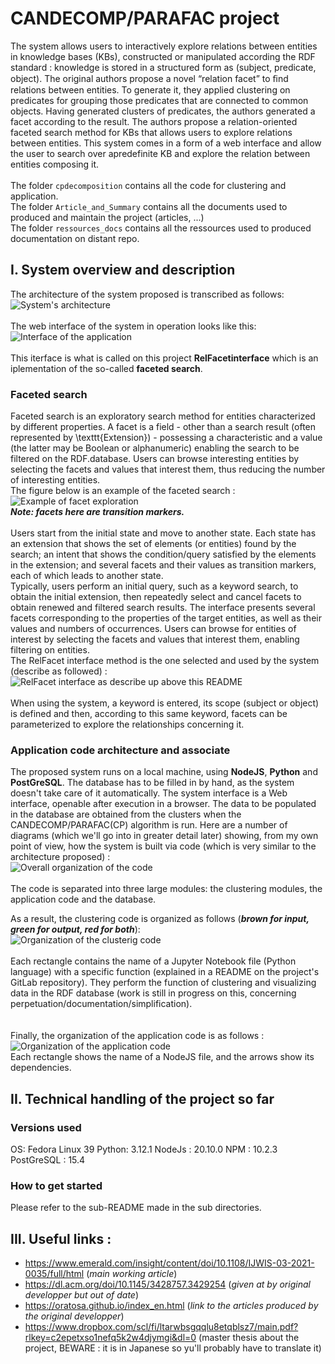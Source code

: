 # **CANDECOMP/PARAFAC project**

The system allows users to interactively explore relations between entities in knowledge bases (KBs), constructed or manipulated according the RDF standard : knowledge is stored in a structured form as (subject, predicate, object). The original authors propose a novel “relation facet” to ﬁnd relations between entities. To generate it, they applied clustering on predicates for grouping those predicates that are connected to common objects. Having generated clusters of predicates, the authors generated a facet according to the result. The authors propose a relation-oriented faceted search method for KBs that allows
users to explore relations between entities.
This system comes in a form of a web interface and allow the user to search over apredefinite KB and explore the relation between entities composing it.
\
\
The folder ```cpdecomposition``` contains all the code for clustering and application.
\
The folder ```Article_and_Summary``` contains all the documents used to produced and maintain the project (articles, ...)
\
The folder ```ressources_docs``` contains all the ressources used to produced documentation on distant repo.

## **I. System overview and description**

The architecture of the system proposed is transcribed as follows:
\
![System's architecture](/ressources_docs/overall_archi.png)
\
\
The web interface of the system in operation looks like this:
\
![Interface of the application](/ressources_docs/interface_system_facet.png)
\
\
This iterface is what is called on this project **RelFacetinterface** which is an iplementation of the so-called **faceted search**. 

### **Faceted search**

Faceted search is an exploratory search method for entities characterized by different properties. 
A facet is a field - other than a search result (often represented by \texttt{Extension}) - possessing a characteristic and a value (the latter may be Boolean or alphanumeric) enabling the search to be filtered on the RDF.database.
Users can browse interesting entities by selecting the facets and values that interest them, thus reducing the number of interesting entities.
\
The figure below is an example of the faceted search : \
![Example of facet exploration](/ressources_docs/example_facette.png)
\
***Note: facets here are transition markers.***
\
\
Users start from the initial state and move to another state. Each state has an extension that shows the set of elements (or entities) found by the search; an intent that shows the condition/query satisfied by the elements in the extension; and several facets and their values as transition markers, each of which leads to another state.
\
Typically, users perform an initial query, such as a keyword search, to obtain the initial extension, then repeatedly select and cancel facets to obtain renewed and filtered search results.
The interface presents several facets corresponding to the properties of the target entities, as well as their values and numbers of occurrences. Users can browse for entities of interest by selecting the facets and values that interest them, enabling filtering on entities.
\
The RelFacet interface method is the one selected and used by the system (describe as followed) : \
![RelFacet interface as describe up above this README](/ressources_docs/interface_system_facet.png)
\
\
When using the system, a keyword is entered, its scope (subject or object) is defined and then, according to this same keyword, facets can be parameterized to explore the relationships concerning it.

### **Application code architecture and associate**

The proposed system runs on a local machine, using **NodeJS**, **Python** and **PostGreSQL**.
The database has to be filled in by hand, as the system doesn't take care of it automatically. The system interface is a Web interface, openable after execution in a browser. The data to be populated in the database are obtained from the clusters when the CANDECOMP/PARAFAC(CP) algorithm is run.
Here are a number of diagrams (which we'll go into in greater detail later) showing, from my own point of view, how the system is built via code (which is very similar to the architecture proposed) :
\
![Overall organization of the code](/ressources_docs/overall_archi_code.png)
\
\
The code is separated into three large modules: the clustering modules, the application code and the database.

As a result, the clustering code is organized as follows (***brown for input, green for output, red for both***):
\
![Organization of the clusterig code](/ressources_docs/clustering_archi.png)
\
\
Each rectangle contains the name of a Jupyter Notebook file (Python language) with a specific function (explained in a README on the project's GitLab repository). They perform the function of clustering and visualizing data in the RDF database (work is still in progress on this, concerning perpetuation/documentation/simplification).
\
\
\
Finally, the organization of the application code is as follows :
\
![Organization of the application code](/ressources_docs/application_archi.png)
\
Each rectangle shows the name of a NodeJS file, and the arrows show its dependencies.

## **II. Technical handling of the project so far**

### **Versions used**

OS: Fedora Linux 39
Python: 3.12.1
NodeJs : 20.10.0
NPM    : 10.2.3
PostGreSQL : 15.4

### **How to get started**

Please refer to the sub-README made in the sub directories.

## **III. Useful links** : 
 - https://www.emerald.com/insight/content/doi/10.1108/IJWIS-03-2021-0035/full/html (*main working article*)
 - https://dl.acm.org/doi/10.1145/3428757.3429254 (*given at by original developper but out of date*)
 - https://oratosa.github.io/index_en.html  (*link to the articles produced by the original developper*)
 - https://www.dropbox.com/scl/fi/ltarwbsgqqlu8etqblsz7/main.pdf?rlkey=c2epetxso1nefq5k2w4djymgi&dl=0 (master thesis about the project, BEWARE : it is in Japanese so yu'll probably have to translate it)
